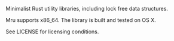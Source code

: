 Minimalist Rust utility libraries, including lock free data structures.

Mru supports x86_64. The library is built and tested on OS X.

See LICENSE for licensing conditions.
